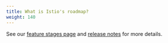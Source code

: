 ```yaml
---
title: What is Istio's roadmap?
weight: 140
---
```


See our [feature stages page](/about/feature-stages/)
and [release notes](/about/notes) for more details.
